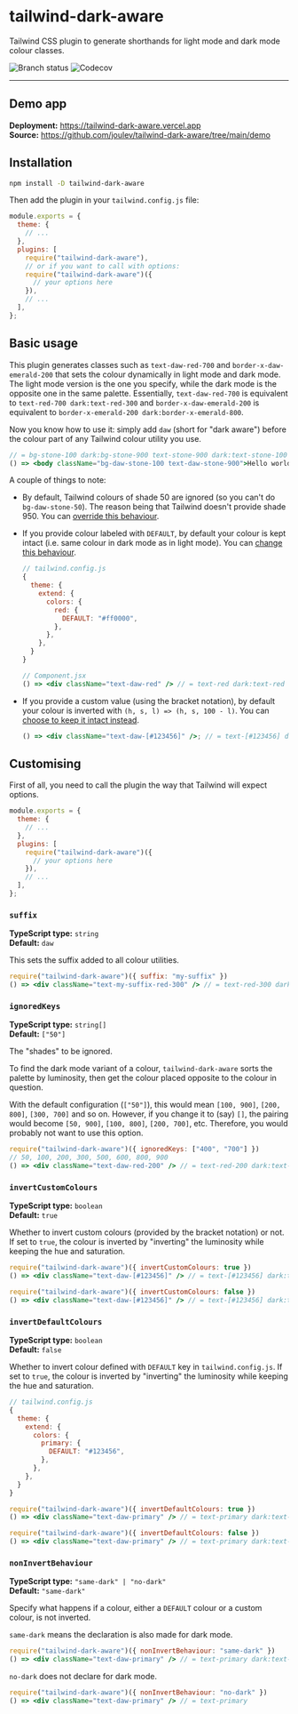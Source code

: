 # tailwind-dark-aware

Tailwind CSS plugin to generate shorthands for light mode and dark mode colour classes.

![Branch status](https://img.shields.io/github/checks-status/joulev/tailwind-dark-aware/main?label=status&style=flat-square) ![Codecov](https://img.shields.io/codecov/c/gh/joulev/tailwind-dark-aware?style=flat-square)

---

## Demo app

**Deployment:** https://tailwind-dark-aware.vercel.app  
**Source:** https://github.com/joulev/tailwind-dark-aware/tree/main/demo

## Installation

```sh
npm install -D tailwind-dark-aware
```

Then add the plugin in your `tailwind.config.js` file:

```js
module.exports = {
  theme: {
    // ...
  },
  plugins: [
    require("tailwind-dark-aware"),
    // or if you want to call with options:
    require("tailwind-dark-aware")({
      // your options here
    }),
    // ...
  ],
};
```

## Basic usage

This plugin generates classes such as `text-daw-red-700` and `border-x-daw-emerald-200` that sets the colour dynamically in light mode and dark mode. The light mode version is the one you specify, while the dark mode is the opposite one in the same palette. Essentially, `text-daw-red-700` is equivalent to `text-red-700 dark:text-red-300` and `border-x-daw-emerald-200` is equivalent to `border-x-emerald-200 dark:border-x-emerald-800`.

Now you know how to use it: simply add `daw` (short for "dark aware") before the colour part of any Tailwind colour utility you use.

```jsx
// = bg-stone-100 dark:bg-stone-900 text-stone-900 dark:text-stone-100
() => <body className="bg-daw-stone-100 text-daw-stone-900">Hello world</body>;
```

A couple of things to note:

- By default, Tailwind colours of shade 50 are ignored (so you can't do `bg-daw-stone-50`). The reason being that Tailwind doesn't provide shade 950. You can [override this behaviour](#ignoredkeys).

- If you provide colour labeled with `DEFAULT`, by default your colour is kept intact (i.e. same colour in dark mode as in light mode). You can [change this behaviour](#invertdefaultcolours).

  ```jsx
  // tailwind.config.js
  {
    theme: {
      extend: {
        colors: {
          red: {
            DEFAULT: "#ff0000",
          },
        },
      },
    }
  }

  // Component.jsx
  () => <div className="text-daw-red" /> // = text-red dark:text-red
  ```

- If you provide a custom value (using the bracket notation), by default your colour is inverted with `(h, s, l) => (h, s, 100 - l)`. You can [choose to keep it intact instead](#invertcustomcolours).

  ```jsx
  () => <div className="text-daw-[#123456]" />; // = text-[#123456] dark:text-[#a9cbed]
  ```

## Customising

First of all, you need to call the plugin the way that Tailwind will expect options.

```js
module.exports = {
  theme: {
    // ...
  },
  plugins: [
    require("tailwind-dark-aware")({
      // your options here
    }),
    // ...
  ],
};
```

### `suffix`

**TypeScript type:** `string`  
**Default:** `daw`

This sets the suffix added to all colour utilities.

```jsx
require("tailwind-dark-aware")({ suffix: "my-suffix" })
() => <div className="text-my-suffix-red-300" /> // = text-red-300 dark:text-red-700
```

### `ignoredKeys`

**TypeScript type:** `string[]`  
**Default:** `["50"]`

The "shades" to be ignored.

To find the dark mode variant of a colour, `tailwind-dark-aware` sorts the palette by luminosity, then get the colour placed opposite to the colour in question.

With the default configuration (`["50"]`), this would mean `[100, 900]`, `[200, 800]`, `[300, 700]` and so on. However, if you change it to (say) `[]`, the pairing would become `[50, 900]`, `[100, 800]`, `[200, 700]`, etc. Therefore, you would probably not want to use this option.

```jsx
require("tailwind-dark-aware")({ ignoredKeys: ["400", "700"] })
// 50, 100, 200, 300, 500, 600, 800, 900
() => <div className="text-daw-red-200" /> // = text-red-200 dark:text-red-600
```

### `invertCustomColours`

**TypeScript type:** `boolean`  
**Default:** `true`

Whether to invert custom colours (provided by the bracket notation) or not. If set to `true`, the colour is inverted by "inverting" the luminosity while keeping the hue and saturation.

```jsx
require("tailwind-dark-aware")({ invertCustomColours: true })
() => <div className="text-daw-[#123456]" /> // = text-[#123456] dark:text-[#a9cbed]
```

```jsx
require("tailwind-dark-aware")({ invertCustomColours: false })
() => <div className="text-daw-[#123456]" /> // = text-[#123456] dark:text-[#123456]
```

### `invertDefaultColours`

**TypeScript type:** `boolean`  
**Default:** `false`

Whether to invert colour defined with `DEFAULT` key in `tailwind.config.js`. If set to `true`, the colour is inverted by "inverting" the luminosity while keeping the hue and saturation.

```jsx
// tailwind.config.js
{
  theme: {
    extend: {
      colors: {
        primary: {
          DEFAULT: "#123456",
        },
      },
    },
  }
}
```

```jsx
require("tailwind-dark-aware")({ invertDefaultColours: true })
() => <div className="text-daw-primary" /> // = text-primary dark:text-[#a9cbed]
```

```jsx
require("tailwind-dark-aware")({ invertDefaultColours: false })
() => <div className="text-daw-primary" /> // = text-primary dark:text-primary
```

### `nonInvertBehaviour`

**TypeScript type:** `"same-dark" | "no-dark"`  
**Default:** `"same-dark"`

Specify what happens if a colour, either a `DEFAULT` colour or a custom colour, is not inverted.

`same-dark` means the declaration is also made for dark mode.

```jsx
require("tailwind-dark-aware")({ nonInvertBehaviour: "same-dark" })
() => <div className="text-daw-primary" /> // = text-primary dark:text-primary
```

`no-dark` does not declare for dark mode.

```jsx
require("tailwind-dark-aware")({ nonInvertBehaviour: "no-dark" })
() => <div className="text-daw-primary" /> // = text-primary
```
